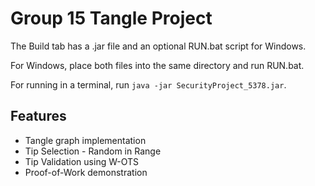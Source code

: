 # Group 15 Tangle Project

The Build tab has a .jar file and an optional RUN.bat script for Windows.

For Windows, place both files into the same directory and run RUN.bat.

For running in a terminal, run ``java -jar SecurityProject_5378.jar``.

## Features

* Tangle graph implementation
* Tip Selection - Random in Range
* Tip Validation using W-OTS
* Proof-of-Work demonstration